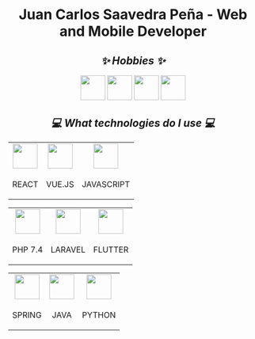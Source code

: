 <h1 align="center"> Juan Carlos Saavedra Peña - Web and Mobile Developer </h1>

<h2 align="center"><i> ✨ Hobbies ✨ </i></h2>

<div align="center"> <picture>
  <img alt="" src="https://cdn-icons-png.flaticon.com/512/528/528111.png" width:"50" height="50">
</picture>
<picture>
  <img alt="" src="https://user-images.githubusercontent.com/38329703/173719477-942c4a9d-8dd7-4afd-99c7-2ebfbebd758d.png" width:"50" height="50">
</picture>
<picture>
  <img alt="" src="https://cdn-icons-png.flaticon.com/512/3163/3163478.png" width:"50" height="50">
</picture>
<picture>
  <img alt="" src="https://cdn-icons.flaticon.com/png/512/1881/premium/1881121.png?token=exp=1655258925~hmac=0f1b04e522fb0afa2480b54233a686fe" width:"50" height="50">
</picture> </div>

<h2 align="center"><i> 💻 What technologies do I use 💻 </i> </h2>
<table align="center"> 
  <tr align="center">
    <td>
      <img alt="" src="https://www.tecalux.com/images/items/software/reactjs.png" width:"50" height="50">
    </td>
    <td>
      <img alt="" src="https://vuejs.org//images/logo.png" width:"50" height="50">
    </td>
    <td>
      <img alt="" src="https://cdn-icons-png.flaticon.com/512/919/919828.png" width:"50" height="50">
    </td>
  </tr>
  <tr align="center">
    <td>
      <p align="center">REACT</p></div>
    </td>
    <td>
      <p align="center">VUE.JS</p></div>
    </td>
    <td>
      <p align="center">JAVASCRIPT</p></div>
    </td>
   </tr>
</table>
<table align="center"> 
  <tr align="center">
    <td>
      <img alt="" src="https://cdn-icons-png.flaticon.com/512/919/919830.png" width:"50" height="50">
    </td>
    <td>
      <img alt="" src="https://upload.wikimedia.org/wikipedia/commons/thumb/9/9a/Laravel.svg/1200px-Laravel.svg.png" width:"50" height="50">
    </td>
    <td>
      <img alt="" src="https://cdn.icon-icons.com/icons2/2107/PNG/512/file_type_flutter_icon_130599.png" width:"50" height="50">
    </td>
  </tr>
  <tr align="center">
    <td>
      <p align="center">PHP 7.4</p></div>
    </td>
    <td>
      <p align="center">LARAVEL</p></div>
    </td>
    <td>
      <p align="center">FLUTTER</p></div>
    </td>
   </tr>
</table>
<table align="center"> 
  <tr align="center">
    <td>
      <img alt="" src="https://miro.medium.com/max/500/1*AbiX4LwtSNozoyfypcKvEg.png" width:"50" height="50">
    </td>
    <td>
      <img alt="" src="https://cdn-icons-png.flaticon.com/512/226/226777.png" width:"50" height="50">
    </td>
    <td>
      <img alt="" src="https://upload.wikimedia.org/wikipedia/commons/thumb/c/c3/Python-logo-notext.svg/2048px-Python-logo-notext.svg.png" width:"50" height="50">
    </td>
  </tr>
  <tr align="center">
    <td>
      <p align="center">SPRING</p></div>
    </td>
    <td>
      <p align="center">JAVA</p></div>
    </td>
    <td>
      <p align="center">PYTHON</p></div>
    </td>
   </tr>
</table>


<!--
**jucsp/jucsp** is a ✨ _special_ ✨ repository because its `README.md` (this file) appears on your GitHub profile.

Here are some ideas to get you started:

- 🔭 I’m currently working on ...
- 🌱 I’m currently learning ...
- 👯 I’m looking to collaborate on ...
- 🤔 I’m looking for help with ...
- 💬 Ask me about ...
- 📫 How to reach me: ...
- 😄 Pronouns: ...
- ⚡ Fun fact: ...
-->
